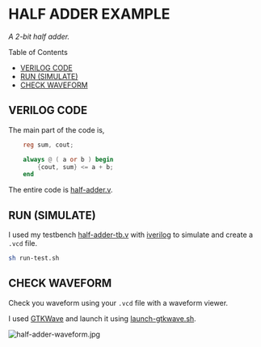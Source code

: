 # HALF ADDER EXAMPLE

_A 2-bit half adder._

Table of Contents

* [VERILOG CODE](https://github.com/JeffDeCola/my-verilog-examples/tree/master/combinational-logic/data-operators/half-adder#verilog-code)
* [RUN (SIMULATE)](https://github.com/JeffDeCola/my-verilog-examples/tree/master/combinational-logic/data-operators/half-adder#run-simulate)
* [CHECK WAVEFORM](https://github.com/JeffDeCola/my-verilog-examples/tree/master/combinational-logic/data-operators/half-adder#check-waveform)

## VERILOG CODE

The main part of the code is,

```verilog
    reg sum, cout;

    always @ ( a or b ) begin
        {cout, sum} <= a + b;
    end
```

The entire code is
[half-adder.v](half-adder.v).

## RUN (SIMULATE)

I used my testbench
[half-adder-tb.v](half-adder-tb.v) with
[iverilog](https://github.com/JeffDeCola/my-cheat-sheets/tree/master/hardware/tools/simulation/iverilog-cheat-sheet)
to simulate and create a `.vcd` file.

```bash
sh run-test.sh
```

## CHECK WAVEFORM

Check you waveform using your `.vcd` file with a waveform viewer.

I used [GTKWave](https://github.com/JeffDeCola/my-cheat-sheets/tree/master/hardware/tools/simulation/gtkwave-cheat-sheet)
and launch it using
[launch-gtkwave.sh](launch-gtkwave.sh).

![half-adder-waveform.jpg](../../../docs/pics/half-adder-waveform.jpg)
